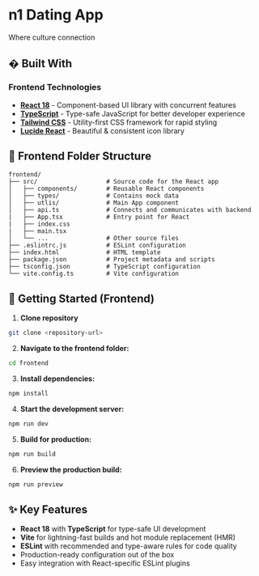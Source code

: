 # n1 Dating App
Where culture connection

## �️ Built With

### Frontend Technologies

- **[React 18](https://react.dev/)** - Component-based UI library with concurrent features
- **[TypeScript](https://www.typescriptlang.org/)** - Type-safe JavaScript for better developer experience
- **[Tailwind CSS](https://tailwindcss.com/)** - Utility-first CSS framework for rapid styling
- **[Lucide React](https://lucide.dev/)** - Beautiful & consistent icon library

## 📁 Frontend Folder Structure

```
frontend/
├── src/                   # Source code for the React app
│   ├── components/        # Reusable React components
│   ├── types/             # Contains mock data
│   ├── utlis/             # Main App component
│   ├── api.ts             # Connects and communicates with backend
|   ├── App.tsx            # Entry point for React
|   ├── index.css
|   ├── main.tsx   
│   └── ...                # Other source files
├── .eslintrc.js           # ESLint configuration
├── index.html             # HTML template
├── package.json           # Project metadata and scripts
├── tsconfig.json          # TypeScript configuration
└── vite.config.ts         # Vite configuration
```

## 🚀 Getting Started (Frontend)

1. **Clone repository**
  ```bash
  git clone <repository-url>
  ```
2. **Navigate to the frontend folder:**
  ```bash
  cd frontend
  ```
3. **Install dependencies:**
  ```bash
  npm install
  ```
4. **Start the development server:**
  ```bash
  npm run dev
  ```
5. **Build for production:**
  ```bash
  npm run build
  ```
6. **Preview the production build:**
  ```bash
  npm run preview
  ```

## ✨ Key Features

- **React 18** with **TypeScript** for type-safe UI development
- **Vite** for lightning-fast builds and hot module replacement (HMR)
- **ESLint** with recommended and type-aware rules for code quality
- Production-ready configuration out of the box
- Easy integration with React-specific ESLint plugins

